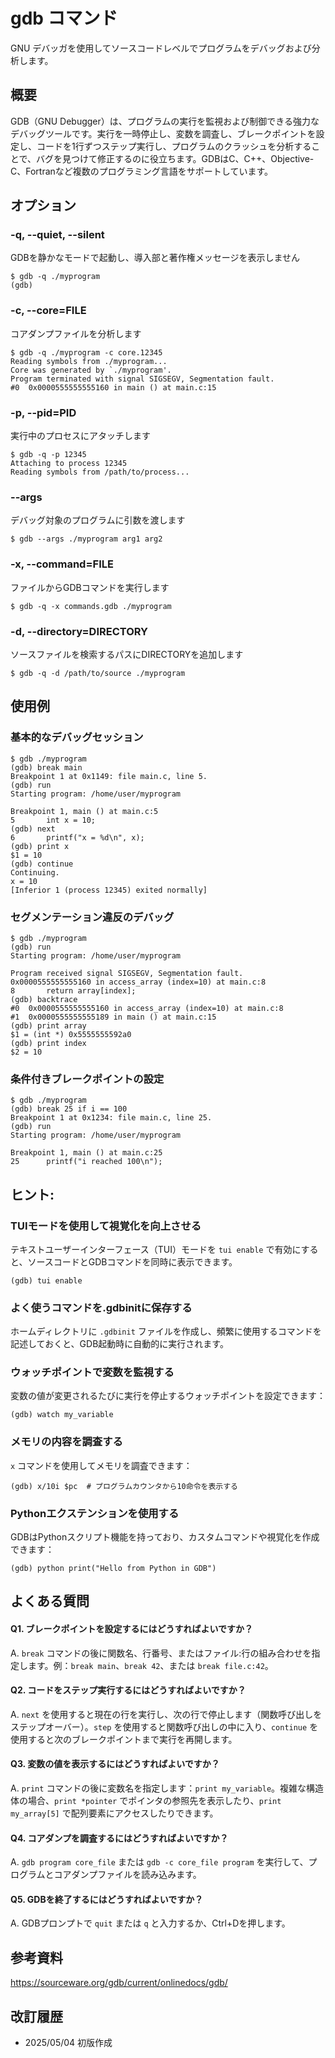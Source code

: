 # gdb コマンド

GNU デバッガを使用してソースコードレベルでプログラムをデバッグおよび分析します。

## 概要

GDB（GNU Debugger）は、プログラムの実行を監視および制御できる強力なデバッグツールです。実行を一時停止し、変数を調査し、ブレークポイントを設定し、コードを1行ずつステップ実行し、プログラムのクラッシュを分析することで、バグを見つけて修正するのに役立ちます。GDBはC、C++、Objective-C、Fortranなど複数のプログラミング言語をサポートしています。

## オプション

### **-q, --quiet, --silent**

GDBを静かなモードで起動し、導入部と著作権メッセージを表示しません

```console
$ gdb -q ./myprogram
(gdb) 
```

### **-c, --core=FILE**

コアダンプファイルを分析します

```console
$ gdb -q ./myprogram -c core.12345
Reading symbols from ./myprogram...
Core was generated by `./myprogram'.
Program terminated with signal SIGSEGV, Segmentation fault.
#0  0x0000555555555160 in main () at main.c:15
```

### **-p, --pid=PID**

実行中のプロセスにアタッチします

```console
$ gdb -q -p 12345
Attaching to process 12345
Reading symbols from /path/to/process...
```

### **--args**

デバッグ対象のプログラムに引数を渡します

```console
$ gdb --args ./myprogram arg1 arg2
```

### **-x, --command=FILE**

ファイルからGDBコマンドを実行します

```console
$ gdb -q -x commands.gdb ./myprogram
```

### **-d, --directory=DIRECTORY**

ソースファイルを検索するパスにDIRECTORYを追加します

```console
$ gdb -q -d /path/to/source ./myprogram
```

## 使用例

### 基本的なデバッグセッション

```console
$ gdb ./myprogram
(gdb) break main
Breakpoint 1 at 0x1149: file main.c, line 5.
(gdb) run
Starting program: /home/user/myprogram 

Breakpoint 1, main () at main.c:5
5       int x = 10;
(gdb) next
6       printf("x = %d\n", x);
(gdb) print x
$1 = 10
(gdb) continue
Continuing.
x = 10
[Inferior 1 (process 12345) exited normally]
```

### セグメンテーション違反のデバッグ

```console
$ gdb ./myprogram
(gdb) run
Starting program: /home/user/myprogram 

Program received signal SIGSEGV, Segmentation fault.
0x0000555555555160 in access_array (index=10) at main.c:8
8       return array[index];
(gdb) backtrace
#0  0x0000555555555160 in access_array (index=10) at main.c:8
#1  0x0000555555555189 in main () at main.c:15
(gdb) print array
$1 = (int *) 0x5555555592a0
(gdb) print index
$2 = 10
```

### 条件付きブレークポイントの設定

```console
$ gdb ./myprogram
(gdb) break 25 if i == 100
Breakpoint 1 at 0x1234: file main.c, line 25.
(gdb) run
Starting program: /home/user/myprogram 

Breakpoint 1, main () at main.c:25
25      printf("i reached 100\n");
```

## ヒント:

### TUIモードを使用して視覚化を向上させる

テキストユーザーインターフェース（TUI）モードを `tui enable` で有効にすると、ソースコードとGDBコマンドを同時に表示できます。

```console
(gdb) tui enable
```

### よく使うコマンドを.gdbinitに保存する

ホームディレクトリに `.gdbinit` ファイルを作成し、頻繁に使用するコマンドを記述しておくと、GDB起動時に自動的に実行されます。

### ウォッチポイントで変数を監視する

変数の値が変更されるたびに実行を停止するウォッチポイントを設定できます：

```console
(gdb) watch my_variable
```

### メモリの内容を調査する

`x` コマンドを使用してメモリを調査できます：

```console
(gdb) x/10i $pc  # プログラムカウンタから10命令を表示する
```

### Pythonエクステンションを使用する

GDBはPythonスクリプト機能を持っており、カスタムコマンドや視覚化を作成できます：

```console
(gdb) python print("Hello from Python in GDB")
```

## よくある質問

#### Q1. ブレークポイントを設定するにはどうすればよいですか？
A. `break` コマンドの後に関数名、行番号、またはファイル:行の組み合わせを指定します。例：`break main`、`break 42`、または `break file.c:42`。

#### Q2. コードをステップ実行するにはどうすればよいですか？
A. `next` を使用すると現在の行を実行し、次の行で停止します（関数呼び出しをステップオーバー）。`step` を使用すると関数呼び出しの中に入り、`continue` を使用すると次のブレークポイントまで実行を再開します。

#### Q3. 変数の値を表示するにはどうすればよいですか？
A. `print` コマンドの後に変数名を指定します：`print my_variable`。複雑な構造体の場合、`print *pointer` でポインタの参照先を表示したり、`print my_array[5]` で配列要素にアクセスしたりできます。

#### Q4. コアダンプを調査するにはどうすればよいですか？
A. `gdb program core_file` または `gdb -c core_file program` を実行して、プログラムとコアダンプファイルを読み込みます。

#### Q5. GDBを終了するにはどうすればよいですか？
A. GDBプロンプトで `quit` または `q` と入力するか、Ctrl+Dを押します。

## 参考資料

https://sourceware.org/gdb/current/onlinedocs/gdb/

## 改訂履歴

- 2025/05/04 初版作成
